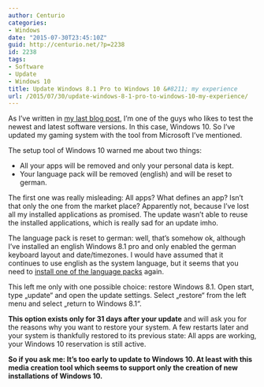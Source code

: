 ```yaml
---
author: Centurio
categories:
- Windows
date: "2015-07-30T23:45:10Z"
guid: http://centurio.net/?p=2238
id: 2238
tags:
- Software
- Update
- Windows 10
title: Update Windows 8.1 Pro to Windows 10 &#8211; my experience
url: /2015/07/30/update-windows-8-1-pro-to-windows-10-my-experience/
---
```

As I&#8217;ve written in [my last blog post](http://centurio.net/2015/07/30/how-to-update-to-windows-10-immediately-without-waiting/), I&#8217;m one of the guys who likes to test the newest and latest software versions. In this case, Windows 10. So I&#8217;ve updated my gaming system with the tool from Microsoft I&#8217;ve mentioned.

The setup tool of Windows 10 warned me about two things:

  * All your apps will be removed and only your personal data is kept.
  * Your language pack will be removed (english) and will be reset to german.

The first one was really misleading: All apps? What defines an app? Isn&#8217;t that only the one from the market place? Apparently not, because I&#8217;ve lost all my installed applications as promised. The update wasn&#8217;t able to reuse the installed applications, which is really sad for an update imho.

The language pack is reset to german: well, that&#8217;s somehow ok, although I&#8217;ve installed an english Windows 8.1 pro and only enabled the german keyboard layout and date/timezones. I would have assumed that it continues to use english as the system language, but it seems that you need to [install one of the language packs](http://windows.microsoft.com/en-us/windows/language-packs#lptabs=win10) again.

This left me only with one possible choice: restore Windows 8.1. Open start, type &#8222;update&#8220; and open the update settings. Select &#8222;restore&#8220; from the left menu and select &#8222;return to Windows 8.1&#8220;.

**This option exists only for 31 days after your update** and will ask you for the reasons why you want to restore your system. A few restarts later and your system is thankfully restored to its previous state: All apps are working, your Windows 10 reservation is still active.

**So if you ask me: It&#8217;s too early to update to Windows 10. At least with this media creation tool which seems to support only the creation of new installations of Windows 10.**